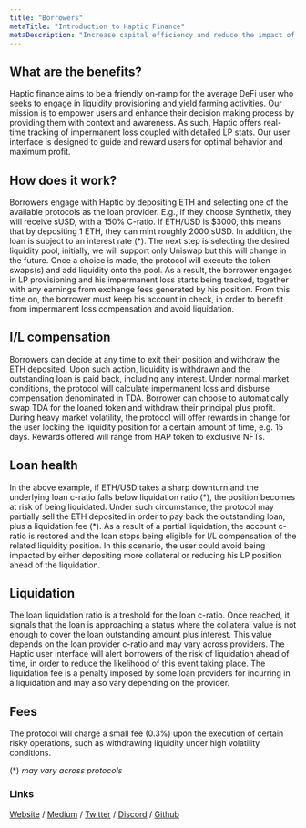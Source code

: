 ```yaml
---
title: "Borrowers"
metaTitle: "Introduction to Haptic Finance"
metaDescription: "Increase capital efficiency and reduce the impact of impermanent loss."
---
```


## What are the benefits?

Haptic finance aims to be a friendly on-ramp for the average DeFi user who seeks to engage in liquidity provisioning and yield farming activities. Our mission is to empower users and enhance their decision making process by providing them with context and awareness. As such, Haptic offers real-time tracking of impermanent loss coupled with detailed LP stats. Our user interface is designed to guide and reward users for optimal behavior and maximum profit. 

## How does it work?

Borrowers engage with Haptic by depositing ETH and selecting one of the available protocols as the loan provider. E.g., if they choose Synthetix, they will receive sUSD, with a 150% C-ratio. If ETH/USD is $3000, this means that by depositing 1 ETH, they can mint roughly 2000 sUSD. In addition, the loan is subject to an interest rate (\*). The next step is selecting the desired liquidity pool, initially, we will support only Uniswap but this will change in the future. Once a choice is made, the protocol will execute the token swaps(s) and add liquidity onto the pool. As a result, the borrower engages in LP provisioning and his impermanent loss starts being tracked, together with any earnings from exchange fees generated by his position. From this time on, the borrower must keep his account in check, in order to benefit from impermanent loss compensation and avoid liquidation. 

## I/L compensation

Borrowers can decide at any time to exit their position and withdraw the ETH deposited. Upon such action, liquidity is withdrawn and the outstanding loan is paid back, including any interest. Under normal market conditions, the protocol will calculate impermanent loss and disburse compensation denominated in TDA. Borrower can choose to automatically swap TDA for the loaned token and withdraw their principal plus profit. During heavy market volatility, the protocol will offer rewards in change for the user locking the liquidity position for a certain amount of time, e.g. 15 days. Rewards offered will range from HAP token to exclusive NFTs.

## Loan health

In the above example, if ETH/USD takes a sharp downturn and the underlying loan c-ratio falls below liquidation ratio (\*), the position becomes at risk of being liquidated. Under such circumstance, the protocol may partially sell the ETH deposited in order to pay back the outstanding loan, plus a liquidation fee (\*). As a result of a partial liquidation, the account c-ratio is restored and the loan stops being eligible for I/L compensation of the related liquidity position. In this scenario, the user could avoid being impacted by either depositing more collateral or reducing his LP position ahead of the liquidation. 

## Liquidation

The loan liquidation ratio is a treshold for the loan c-ratio. Once reached, it signals that the loan is approaching a status where the collateral value is not enough to cover the loan outstanding amount plus interest. This value depends on the loan provider c-ratio and may vary across providers. The Haptic user interface will alert borrowers of the risk of liquidation ahead of time, in order to reduce the likelihood of this event taking place. The liquidation fee is a penalty imposed by some loan providers for incurring in a liquidation and may also vary depending on the provider.

## Fees

The protocol will charge a small fee (0.3%) upon the execution of certain risky operations, such as withdrawing liquidity under high volatility conditions.

(\*) *may vary across protocols*


### Links

[Website](https://haptic.finance) / [Medium](https://hapticfinance.medium.com/) / [Twitter](https://twitter.com/hapticfinance/) / [Discord](https://twitter.com/hapticfinance/) / [Github](https://github.com/hapticfinance/)